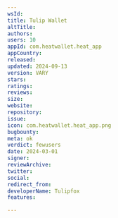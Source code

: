 ```yaml
---
wsId: 
title: Tulip Wallet
altTitle: 
authors: 
users: 10
appId: com.heatwallet.heat_app
appCountry: 
released: 
updated: 2024-09-13
version: VARY
stars: 
ratings: 
reviews: 
size: 
website: 
repository: 
issue: 
icon: com.heatwallet.heat_app.png
bugbounty: 
meta: ok
verdict: fewusers
date: 2024-03-01
signer: 
reviewArchive: 
twitter: 
social: 
redirect_from: 
developerName: Tulipfox
features: 

---
```


